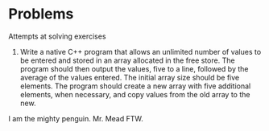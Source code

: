 Problems
========

Attempts at solving exercises


1. Write a native C++ program that allows an unlimited number of values to be entered and stored in an array allocated in the free store. The program should then output the values, five to a line, followed by the average of the values entered. The initial array size should be five elements. The program should create a new array with five additional elements, when necessary, and copy values from the old array to the new.


I am the mighty penguin. Mr. Mead FTW. 
